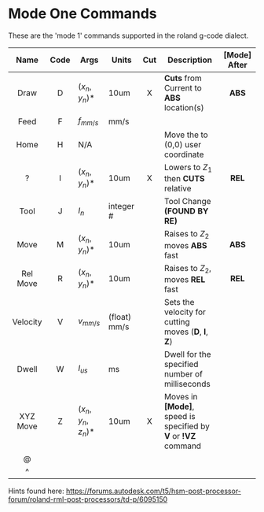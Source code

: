 Mode One Commands
=================

These are the 'mode 1' commands supported in the roland g-code dialect.

| Name | Code| Args             | Units  | Cut | Description | [Mode] After |
|:----:|:---:|----------------- |-----------------|:---:|--|:---:|
| Draw     |  D  | ($x_n$, $y_n$)*  |  10um        | X | **Cuts** from Current to **ABS** location(s)  | **ABS** |
| Feed     |  F  |  $f_{mm/s}$      |  mm/s        |   |   |
| Home     |  H  | N/A              |              |   | Move the to (0,0) user coordinate  |
|  ?       |  I  | ($x_n$, $y_n$)*  |  10um        | X | Lowers to $Z_1$ then **CUTS** relative  | **REL** |
| Tool     |  J  | $I_n$            | integer #    |   | Tool Change **(FOUND BY RE)**
| Move     |  M  | ($x_n$, $y_n$)*  |  10um        |   | Raises to $Z_2$ moves **ABS** fast | **ABS** |
| Rel Move |  R  |  ($x_n$, $y_n$)* |  10um        |   | Raises to $Z_2$, moves **REL** fast | **REL**  |
| Velocity |  V  | $v_{mm/s}$       | (float) mm/s |   | Sets the velocity for cutting moves (**D**, **I**, **Z**) |
| Dwell    |  W  | $I_{us}$         | ms           |   | Dwell for the specified number of milliseconds  |
| XYZ Move |  Z  | ($x_n$, $y_n$, $z_n$)*  | 10um  | X | Moves in **[Mode]**, speed is specified by **V** or **!VZ** command   |
| @ |   |   |   |   |
| ^ |   |   |   |   |


Hints found here:
https://forums.autodesk.com/t5/hsm-post-processor-forum/roland-rml-post-processors/td-p/6095150

